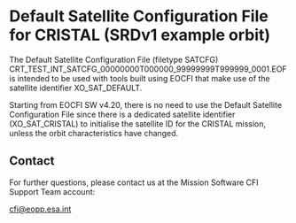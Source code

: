 # Default Satellite Configuration File for CRISTAL (SRDv1 example orbit)
The Default Satellite Configuration File (filetype SATCFG)
CRT_TEST_INT_SATCFG_00000000T000000_99999999T999999_0001.EOF
is intended to be used with tools built using EOCFI that make use of
the satellite identifier XO_SAT_DEFAULT.

Starting from EOCFI SW v4.20, there is no need to use the Default Satellite Configuration File
since there is a dedicated satellite identifier (XO_SAT_CRISTAL) to initialise the satellite ID for the CRISTAL mission,
unless the orbit characteristics have changed.

## Contact
For further questions, please contact us at the Mission Software CFI Support Team account:

cfi@eopp.esa.int
